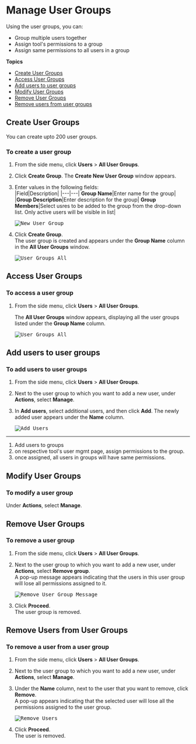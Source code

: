 # Manage User Groups

Using the user groups, you can:
- Group multiple users together
- Assign tool's permissions to a group
- Assign same permissions to all users in a group

**Topics**

- [Create User Groups](#create-user-groups)
- [Access User Groups](#access-user-groups)
- [Add users to user groups](#add-users-to-user-groups)
- [Modify User Groups](#modify-user-groups)
- [Remove User Groups](#remove-user-groups)
- [Remove users from user groups](#remove-users-from-user-groups)



## Create User Groups

You can create upto 200 user groups. 

### To create a user group
1. From the side menu, click **Users** > **All User Groups**. 
1. Click **Create Group**.
   The **Create New User Group** window appears.
1. Enter values in the following fields:     
   |Field|Description|
   |---|---|
   **Group Name**|Enter name for the group|
   |**Group Description**|Enter description for the group|
   **Group Members**|Select usres to be added to the group from the drop-down list. Only active users will be visible in list|

   <kbd>![New User Group](user-groups-new.png)</kbd>

1. Click **Create Group**.  
   The user group is created and appears under the **Group Name** column in the **All User Groups** window. 

   <kbd>![User Groups All](user-groups-all.png)</kbd>


## Access User Groups

### To access a user group
1. From the side menu, click **Users** > **All User Groups**.  

   The **All User Groups** window appears, displaying all the user groups listed under the **Group Name** column.  

   <kbd>![User Groups All](user-groups-all.png)</kbd>


## Add users to user groups

### To add users to user groups

1. From the side menu, click **Users** > **All User Groups**.
1. Next to the user group to which you want to add a new user, under **Actions**, select **Manage**.   
1. In **Add users**, select additional users, and then click **Add**. 
   The newly added user appears under the **Name** column.

   <kbd>![Add Users](user-groups-add-users.png)</kbd>

---

1. Add users to groups
1. on respective tool's user mgmt page, assign permissions to the group.
1. once assigned, all users in groups will have same permissions.

## Modify User Groups

### To modify a user group

Under **Actions**, select **Manage**.


## Remove User Groups

### To remove a user group
1. From the side menu, click **Users** > **All User Groups**.
1. Next to the user group to which you want to add a new user, under **Actions**, select **Remove group**.  
   A pop-up message appears indicating that the users in this user group will lose all permissions assigned to it.  

   <kbd>![Remove User Group Message](user-groups-remove-message.png)</kbd>
1. Click **Proceed**.  
   The user group is removed. 

## Remove Users from User Groups

### To remove a user from a user group
1. From the side menu, click **Users** > **All User Groups**.
1. Next to the user group to which you want to add a new user, under **Actions**, select **Manage**.
1. Under the **Name** column, next to the user that you want to remove, click **Remove**.  
A pop-up appears indicating that the selected user will lose all the permissions assigned to the user group.  

   <kbd>![Remove Users](user-groups-remove-users.png)</kbd>
1. Click **Proceed**.  
   The user is removed.
